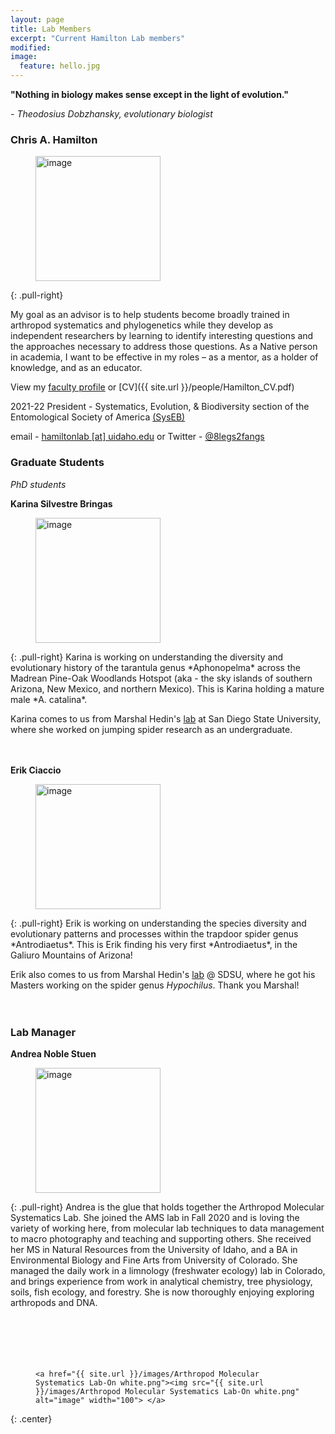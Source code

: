 ```yaml
---
layout: page
title: Lab Members
excerpt: "Current Hamilton Lab members"
modified: 
image:
  feature: hello.jpg
---
```


**"Nothing in biology makes sense except in the light of evolution."**

*- Theodosius Dobzhansky, evolutionary biologist*
<br>

### Chris A. Hamilton
<figure>
	<a href="{{ site.url }}/images/chris_hamilton_avatar.jpg"><img src="{{ site.url }}/images/chris_hamilton_avatar.jpg" alt="image" width="200" height=""> </a>
</figure>
{: .pull-right}

My goal as an advisor is to help students become broadly trained in arthropod systematics and phylogenetics while they develop as independent researchers by learning to identify interesting questions and the approaches necessary to address those questions. As a Native person in academia, I want to be effective in my roles – as a mentor, as a holder of knowledge, and as an educator.

View my [faculty profile](https://www.uidaho.edu/cals/entomology-plant-pathology-and-nematology/our-people/chris-hamilton) or [CV]({{ site.url }}/people/Hamilton_CV.pdf)

2021-22 President - Systematics, Evolution, & Biodiversity section of the Entomological Society of America [(SysEB)](https://www.entsoc.org/syseb)

email - [hamiltonlab [at] uidaho.edu](mailto:hamiltonlab@uidaho.edu) or Twitter - [@8legs2fangs](https://twitter.com/8legs2fangs)


### Graduate Students
*PhD students*

**Karina Silvestre Bringas**
<figure>
	<a href="{{ site.url }}/images/Karina.jpg"><img src="{{ site.url }}/images/Karina.jpg" alt="image" width="200" height=""> </a>
</figure>
{: .pull-right}
Karina is working on understanding the diversity and evolutionary history of the tarantula genus *Aphonopelma* across the Madrean Pine-Oak Woodlands Hotspot (aka - the sky islands of southern Arizona, New Mexico, and northern Mexico). This is Karina holding a mature male *A. catalina*.

Karina comes to us from Marshal Hedin's [lab](https://marshalhedinlab.com) at San Diego State University, where she worked on jumping spider research as an undergraduate.
<br>
<br>
<br>

**Erik Ciaccio**
<figure>
	<a href="{{ site.url }}/images/Erik.jpg"><img src="{{ site.url }}/images/Erik.jpg" alt="image" width="200" height=""> </a>
</figure>
{: .pull-right}
Erik is working on understanding the species diversity and evolutionary patterns and processes within the trapdoor spider genus *Antrodiaetus*. This is Erik finding his very first *Antrodiaetus*, in the Galiuro Mountains of Arizona!

Erik also comes to us from Marshal Hedin's [lab](https://marshalhedinlab.com) @ SDSU, where he got his Masters working on the spider genus *Hypochilus*. Thank you Marshal!
<br>
<br>
<br>

### Lab Manager

**Andrea Noble Stuen**
<figure>
	<a href="{{ site.url }}/images/Andrea_in_lab.jpg"><img src="{{ site.url }}/images/Andrea_in_lab.jpg" alt="image" width="200" height=""> </a>
</figure>
{: .pull-right}
Andrea is the glue that holds together the Arthropod Molecular Systematics Lab. She joined the AMS lab in Fall 2020 and is loving the variety of working here, from molecular lab techniques to data management to macro photography and teaching and supporting others. She received her MS in Natural Resources from the University of Idaho, and a BA in Environmental Biology and Fine Arts from University of Colorado. She managed the daily work in a limnology (freshwater ecology) lab in Colorado, and brings experience from work in analytical chemistry, tree physiology, soils, fish ecology, and forestry. She is now thoroughly enjoying exploring arthropods and DNA.
<br>
<br>
<br>
<br>
<br>
<br>


<figure>

	<a href="{{ site.url }}/images/Arthropod Molecular Systematics Lab-On white.png"><img src="{{ site.url }}/images/Arthropod Molecular Systematics Lab-On white.png" alt="image" width="100"> </a>

</figure>
{: .center}

